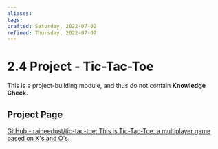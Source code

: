 ```yaml
---
aliases: 
tags: 
crafted: Saturday, 2022-07-02
refined: Thursday, 2022-07-07
---
```


# 2.4 Project - Tic-Tac-Toe

This is a project-building module, and thus do not contain **Knowledge Check**.

## Project Page

[GitHub - raineedust/tic-tac-toe: This is Tic-Tac-Toe, a multiplayer game based on X's and O's.](https://github.com/raineedust/tic-tac-toe)
